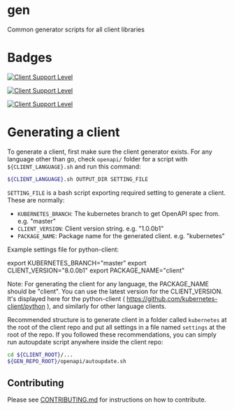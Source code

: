 # gen
Common generator scripts for all client libraries

# Badges

[![Client Support Level](https://img.shields.io/badge/Kubernetes%20client-Bronze-blue.svg?style=plastic&colorB=cd7f32&colorA=306CE8)](https://github.com/kubernetes-client)

[![Client Support Level](https://img.shields.io/badge/Kubernetes%20client-Silver-blue.svg?style=plastic&colorB=C0C0C0&colorA=306CE8)](https://github.com/kubernetes-client)

[![Client Support Level](https://img.shields.io/badge/Kubernetes%20client-Gold-blue.svg?style=plastic&colorB=FFD700&colorA=306CE8)](https://github.com/kubernetes-client)

# Generating a client
To generate a client, first make sure the client generator exists. For any language other than
go, check `openapi/` folder for a script with `${CLIENT_LANGUAGE}.sh` and run this command:

```bash
${CLIENT_LANGUAGE}.sh OUTPUT_DIR SETTING_FILE
```

`SETTING_FILE` is a bash script exporting required setting to generate a client. These
are normally:

- `KUBERNETES_BRANCH`: The kubernetes branch to get OpenAPI spec from. e.g. "master"
- `CLIENT_VERSION`: Client version string. e.g. "1.0.0b1"
- `PACKAGE_NAME`: Package name for the generated client. e.g. "kubernetes"

Example settings file for python-client:

export KUBERNETES_BRANCH="master"
export CLIENT_VERSION="8.0.0b1"
export PACKAGE_NAME="client"

Note: For generating the client for any language, the PACKAGE_NAME should be "client".
      You can use the latest version for the CLIENT_VERSION. It's displayed here for
      the python-client ( https://github.com/kubernetes-client/python ), and similarly
      for other language clients. 

Recommended structure is to generate client in a folder called `kubernetes` at the root of
the client repo and put all settings in a file named `settings` at the root of the repo.
If you followed these recommendations, you can simply run autoupdate script anywhere inside
the client repo:

```bash
cd ${CLIENT_ROOT}/...
${GEN_REPO_ROOT}/openapi/autoupdate.sh
```

## Contributing

Please see [CONTRIBUTING.md](CONTRIBUTING.md) for instructions on how to contribute.
